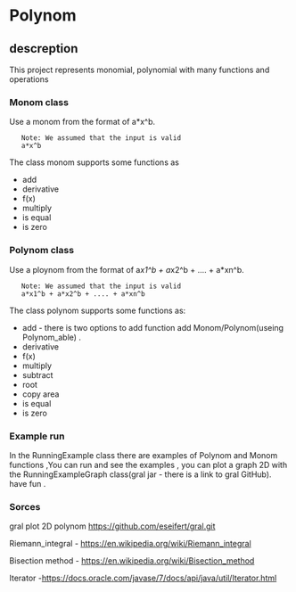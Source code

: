

# Polynom

## descreption
This project represents monomial, polynomial with many functions and operations
### Monom class
Use a monom from the format of a*x^b.
```
   Note: We assumed that the input is valid
   a*x^b
```
The class monom supports some functions as
- add
- derivative
- f(x)
- multiply
- is equal
- is zero
### Polynom class
Use a ploynom from the format of a*x1^b + a*x2^b + .... + a*xn^b.
```
   Note: We assumed that the input is valid
   a*x1^b + a*x2^b + .... + a*xn^b
```
The class polynom supports some functions as:
- add - there is two options to add function add Monom/Polynom(useing Polynom_able) . 
- derivative 
- f(x)
- multiply 
- subtract 
- root
- copy area
- is equal 
- is zero
### Example run
In the RunningExample class there are examples of Polynom and Monom functions
,You can run and see the examples , you can plot a graph 2D with the RunningExampleGraph class(gral jar - there is a link to gral GitHub).
have fun .
### Sorces
gral plot 2D polynom https://github.com/eseifert/gral.git

Riemann_integral  - https://en.wikipedia.org/wiki/Riemann_integral 

Bisection method - https://en.wikipedia.org/wiki/Bisection_method

Iterator -https://docs.oracle.com/javase/7/docs/api/java/util/Iterator.html

